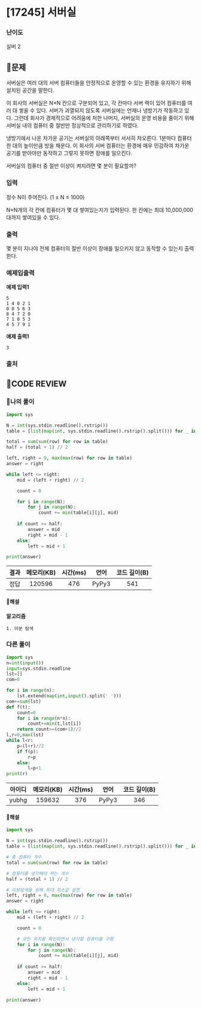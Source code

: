 # [17245] 서버실

### **난이도**
실버 2
## **📝문제**
서버실은 여러 대의 서버 컴퓨터들을 안정적으로 운영할 수 있는 환경을 유지하기 위해 설치된 공간을 말한다.

이 회사의 서버실은 N×N 칸으로 구분되어 있고, 각 칸마다 서버 랙이 있어 컴퓨터를 여러 대 쌓을 수 있다. 서버가 과열되지 않도록 서버실에는 언제나 냉방기가 작동하고 있다. 그런데 회사가 경제적으로 어려움에 처한 나머지, 서버실의 운영 비용을 줄이기 위해 서버실 내의 컴퓨터 중 절반만 정상적으로 관리하기로 하였다.

냉방기에서 나온 차가운 공기는 서버실의 아래쪽부터 서서히 차오른다. 1분마다 컴퓨터 한 대의 높이만큼 방을 채운다. 이 회사의 서버 컴퓨터는 환경에 매우 민감하여 차가운 공기를 받아야만 동작하고 그렇지 못하면 장애를 일으킨다.

서버실의 컴퓨터 중 절반 이상이 켜지려면 몇 분이 필요할까?
### **입력**
정수 N이 주어진다. (1 ≤ N ≤ 1000)

N×N개의 각 칸에 컴퓨터가 몇 대 쌓여있는지가 입력된다. 한 칸에는 최대 10,000,000대까지 쌓여있을 수 있다.
### **출력**
몇 분이 지나야 전체 컴퓨터의 절반 이상이 장애를 일으키지 않고 동작할 수 있는지 출력한다.
### **예제입출력**

**예제 입력1**

```
5
1 4 0 2 1
0 0 5 6 3
8 4 7 2 0
7 1 0 5 3
4 5 7 9 1
```

**예제 출력1**

```
3
```

### **출처**

## **🧐CODE REVIEW**

### **🧾나의 풀이**

```python
import sys

N = int(sys.stdin.readline().rstrip())
table = [list(map(int, sys.stdin.readline().rstrip().split())) for _ in range(N)]

total = sum(sum(row) for row in table)
half = (total + 1) // 2

left, right = 0, max(max(row) for row in table)
answer = right

while left <= right:
    mid = (left + right) // 2

    count = 0

    for i in range(N):
        for j in range(N):
            count += min(table[i][j], mid)
    
    if count >= half:
        answer = mid
        right = mid - 1
    else:
        left = mid + 1

print(answer)
```

결과	| 메모리(KB) |	시간(ms) |	언어 |	코드 길이(B)
:----:|:-----:|:-----:|:-----:|:--------:
정답|120596|476|PyPy3|541
#### **📝해설**

**알고리즘**
```
1. 이분 탐색
```

### **다른 풀이**

```python
import sys
n=int(input())
input=sys.stdin.readline
lst=[]
com=0

for i in range(n):
    lst.extend(map(int,input().split(' ')))
com+=sum(lst)
def f(t):
    count=0
    for i in range(n*n):
        count+=min(t,lst[i])
    return count>=(com+1)//2
l,r=0,max(lst)
while l<r:
    p=(l+r)//2
    if f(p):
        r=p
    else:
        l=p+1
print(r)

```

아이디 | 메모리(KB) |	시간(ms) |	언어 |	코드 길이(B) 
:-----:|:-----:|:-----:|:----:|:--------:
yubhg|159632|376|PyPy3|346
#### **📝해설**

```python
import sys

N = int(sys.stdin.readline().rstrip())
table = [list(map(int, sys.stdin.readline().rstrip().split())) for _ in range(N)]

# 총 컴퓨터 개수
total = sum(sum(row) for row in table)

# 컴퓨터를 냉각해야 하는 개수
half = (total + 1) // 2

# 이분탐색을 위해 최대 최소값 설정
left, right = 0, max(max(row) for row in table)
answer = right

while left <= right:
    mid = (left + right) // 2

    count = 0

    # 모든 위치를 확인하면서 냉각할 컴퓨터를 구함
    for i in range(N):
        for j in range(N):
            count += min(table[i][j], mid)
    
    if count >= half:
        answer = mid
        right = mid - 1
    else:
        left = mid + 1

print(answer)
```